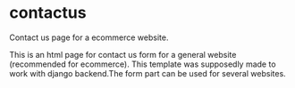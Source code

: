 # contactus
Contact us page for a ecommerce website.

This is an html page for contact us form for a general website (recommended for ecommerce). This template was supposedly made to work with django backend.The form part can be used for several websites.
